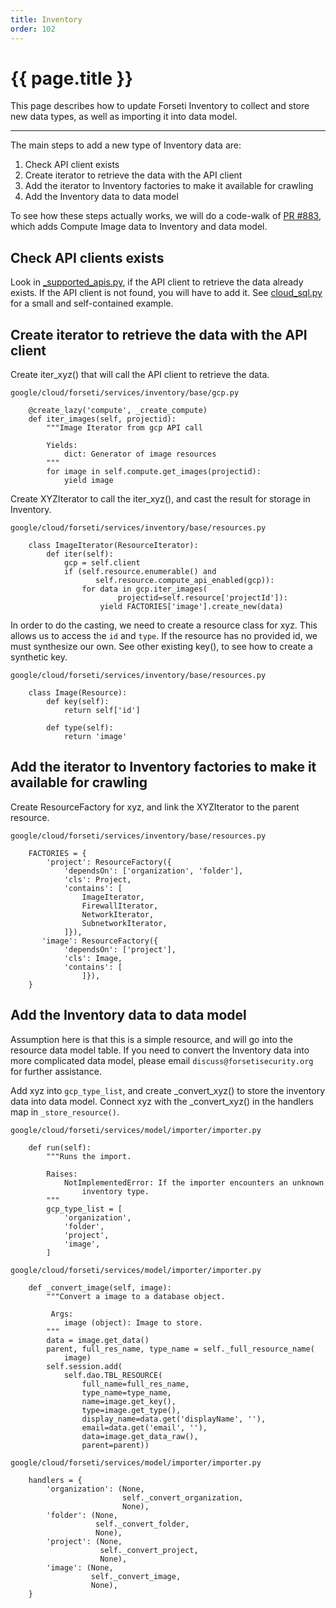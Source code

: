 ```yaml
---
title: Inventory
order: 102
---
```


# {{ page.title }}

This page describes how to update Forseti Inventory to collect and store new
data types, as well as importing it into data model.

---

The main steps to add a new type of Inventory data are:
1. Check API client exists
1. Create iterator to retrieve the data with the API client
1. Add the iterator to Inventory factories to make it available for crawling
1. Add the Inventory data to data model

To see how these steps actually works, we will do a code-walk of
[PR #883](https://github.com/GoogleCloudPlatform/forseti-security/pull/883),
which adds Compute Image data to Inventory and data model.

## Check API clients exists

Look in [_supported_apis.py](https://github.com/GoogleCloudPlatform/forseti-security/blob/stable/google/cloud/forseti/common/gcp_api/_supported_apis.py), if the API client to retrieve the data already exists.
If the API client is not found, you will have to add it. See [cloud_sql.py](https://github.com/GoogleCloudPlatform/forseti-security/blob/stable/google/cloud/forseti/common/gcp_api/cloudsql.py)
for a small and self-contained example.

## Create iterator to retrieve the data with the API client

Create iter_xyz() that will call the API client to retrieve the data.

```
google/cloud/forseti/services/inventory/base/gcp.py

    @create_lazy('compute', _create_compute)
    def iter_images(self, projectid):
        """Image Iterator from gcp API call

        Yields:
            dict: Generator of image resources
        """
        for image in self.compute.get_images(projectid):
            yield image
```

Create XYZIterator to call the iter_xyz(), and cast the result for storage
in Inventory.

```
google/cloud/forseti/services/inventory/base/resources.py

    class ImageIterator(ResourceIterator):
        def iter(self):
            gcp = self.client
            if (self.resource.enumerable() and
                   self.resource.compute_api_enabled(gcp)):
                for data in gcp.iter_images(
                        projectid=self.resource['projectId']):
                    yield FACTORIES['image'].create_new(data)
```

In order to do the casting, we need to create a resource class for xyz. This
allows us to access the `id` and `type`. If the resource has no provided id,
we must synthesize our own.  See other existing key(), to see how to create
a synthetic key.

```
google/cloud/forseti/services/inventory/base/resources.py

    class Image(Resource):
        def key(self):
            return self['id']

        def type(self):
            return 'image'
```

## Add the iterator to Inventory factories to make it available for crawling

Create ResourceFactory for xyz, and link the XYZIterator to the parent resource.

```
google/cloud/forseti/services/inventory/base/resources.py

    FACTORIES = {
        'project': ResourceFactory({
            'dependsOn': ['organization', 'folder'],
            'cls': Project,
            'contains': [
                ImageIterator,
                FirewallIterator,
                NetworkIterator,
                SubnetworkIterator,
            ]}),
       'image': ResourceFactory({
            'dependsOn': ['project'],
            'cls': Image,
            'contains': [
                ]}),
    }
```

## Add the Inventory data to data model

Assumption here is that this is a simple resource, and will go into the
resource data model table. If you need to convert the Inventory data into
more complicated data model, please email `discuss@forsetisecurity.org` for
further assistance.

Add xyz into `gcp_type_list`, and create _convert_xyz() to store the inventory
data into data model. Connect xyz with the _convert_xyz() in the handlers map
in `_store_resource()`.

```
google/cloud/forseti/services/model/importer/importer.py

    def run(self):
        """Runs the import.

        Raises:
            NotImplementedError: If the importer encounters an unknown
                inventory type.
        """
        gcp_type_list = [
            'organization',
            'folder',
            'project',
            'image',
        ]
```

```
google/cloud/forseti/services/model/importer/importer.py

    def _convert_image(self, image):
        """Convert a image to a database object.

         Args:
            image (object): Image to store.
        """
        data = image.get_data()
        parent, full_res_name, type_name = self._full_resource_name(
            image)
        self.session.add(
            self.dao.TBL_RESOURCE(
                full_name=full_res_name,
                type_name=type_name,
                name=image.get_key(),
                type=image.get_type(),
                display_name=data.get('displayName', ''),
                email=data.get('email', ''),
                data=image.get_data_raw(),
                parent=parent))
```

```
google/cloud/forseti/services/model/importer/importer.py

    handlers = {
        'organization': (None,
                         self._convert_organization,
                         None),
        'folder': (None,
                   self._convert_folder,
                   None),
        'project': (None,
                    self._convert_project,
                    None),
        'image': (None,
                  self._convert_image,
                  None),
    }
```
